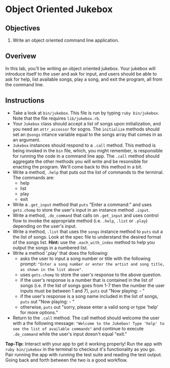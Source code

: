 # Object Oriented Jukebox

## Objectives

1. Write an object oriented command line application.

## Overivew

In this lab, you'll be writing an object oriented jukebox. Your jukebox will introduce itself to the user and ask for input, and users should be able to ask for help, list available songs, play a song, and exit the program, all from the command line. 

## Instructions

* Take a look at `bin/jukebox`. This file is run by typing `ruby bin/jukebox`. Note that the file requires `lib/jukebox.rb`. 
* Your `Jukebox` class should accept a list of songs upon initialization, and you need an `attr_accessor` for sogns. The `initialize` methods should set an `@songs` intance variable equal to the songs array that comes in as an argument.
* `Jukebox` instances should respond to a `.call` method. This method is being invoked in the `bin` file, which, you might remember, is responsible for running the code in a command line app. The `.call` method should aggregate the other methods you will write and be resonsible for enacting the program. We'll come back to this method in a bit. 
* Write a method, `.help` that puts out the list of commands to the terminal. The commands are: 
    * help 
    * list
    * play
    * exit
* Write a `.get_input` method that `puts` "Enter a command:" and uses `gets.chomp` to store the user's input in an instance method `.input`. 
* Write a method, `.do_command` that calls on `.get_input` and uses control flow to invoke the appropriate method (i.e. `.help`, `.list` or `.play`) depending on the user's input. 
* Write a method, `.list` that uses the `songs` instance method to `puts` out a the list of songs. Look at the spec file to understand the desired format of the songs list. **Hint:** use the `.each_with_index` method to help you output the songs in a numbered list. 
* Write a method '.play' that does the following: 
    * asks the user to input a song number or title with the following prompt: `"Enter a song number or enter the artist and song title, as shown in the list above"`.
    * uses `gets.chomp` to store the user's response to the above question.
    * if the user's response is a number that is contained in the list of songs (i.e. if the list of songs goes from 1-7 then the number the user inputs must be between 1 and 7), `puts` out "Now playing: <Artist Name> - <Song Name>"
    * if the user's response is a song name included in the list of songs, `puts` out "Now playing: <Artist Name> - <Song Name>"
    * otherwise, `puts` out "sorry, please enter a valid song or type 'help' for more options."
* Return to the `.call` method. The call method should welcome the user with a the following message: `"Welcome to the Jukebox! Type 'help' to see the list of available commands"` and continue to execute `.do_command` while the user's input doesn't equal "exit."

**Top-Tip:** Interact with your app to get it working properly! Run the app with `ruby bin/jukebox` in the terminal to checkout it's functionality as you go. Pair running the app with running the test suite and reading the test output. Going back and forth between the two is a good workflow. 

